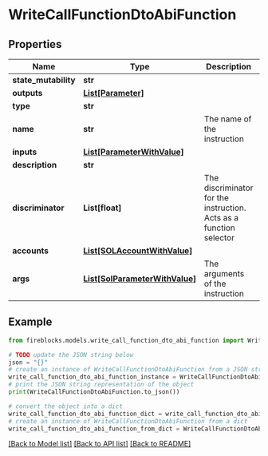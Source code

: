 # WriteCallFunctionDtoAbiFunction


## Properties

Name | Type | Description | Notes
------------ | ------------- | ------------- | -------------
**state_mutability** | **str** |  | 
**outputs** | [**List[Parameter]**](Parameter.md) |  | [optional] 
**type** | **str** |  | 
**name** | **str** | The name of the instruction | 
**inputs** | [**List[ParameterWithValue]**](ParameterWithValue.md) |  | 
**description** | **str** |  | [optional] 
**discriminator** | **List[float]** | The discriminator for the instruction. Acts as a function selector | 
**accounts** | [**List[SOLAccountWithValue]**](SOLAccountWithValue.md) |  | 
**args** | [**List[SolParameterWithValue]**](SolParameterWithValue.md) | The arguments of the instruction | 

## Example

```python
from fireblocks.models.write_call_function_dto_abi_function import WriteCallFunctionDtoAbiFunction

# TODO update the JSON string below
json = "{}"
# create an instance of WriteCallFunctionDtoAbiFunction from a JSON string
write_call_function_dto_abi_function_instance = WriteCallFunctionDtoAbiFunction.from_json(json)
# print the JSON string representation of the object
print(WriteCallFunctionDtoAbiFunction.to_json())

# convert the object into a dict
write_call_function_dto_abi_function_dict = write_call_function_dto_abi_function_instance.to_dict()
# create an instance of WriteCallFunctionDtoAbiFunction from a dict
write_call_function_dto_abi_function_from_dict = WriteCallFunctionDtoAbiFunction.from_dict(write_call_function_dto_abi_function_dict)
```
[[Back to Model list]](../README.md#documentation-for-models) [[Back to API list]](../README.md#documentation-for-api-endpoints) [[Back to README]](../README.md)


